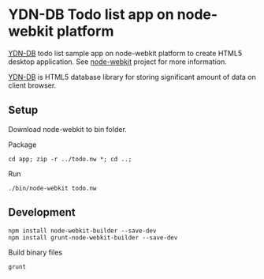 # YDN-DB Todo list app on node-webkit platform

[YDN-DB](http://dev.yathit.com/ydn-db) todo list sample app on node-webkit platform to create HTML5 desktop application. See [node-webkit](http://strongloop.com/strongblog/creating-desktop-applications-with-node-webkit/) project for more information.

[YDN-DB](http://dev.yathit.com/ydn-db) is HTML5 database library for storing significant amount of data on client browser.

## Setup


Download node-webkit to bin folder.

Package

    cd app; zip -r ../todo.nw *; cd ..;

Run

    ./bin/node-webkit todo.nw


## Development

    npm install node-webkit-builder --save-dev
    npm install grunt-node-webkit-builder --save-dev

Build binary files

    grunt




